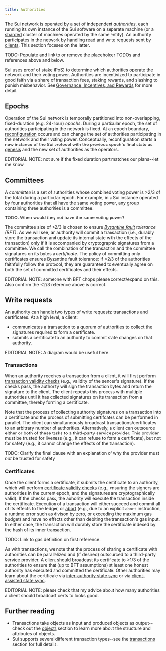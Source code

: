 ```yaml
---
title: Authorities
---
```


The Sui network is operated by a set of independent *authorities*, each running its own instance of the Sui software on a separate machine (or a [sharded](TODO) cluster of machines operated by the same entity). An authority participates in the network by handling [read](TODO) and write requests sent by [clients](TODO). This section focuses on the latter.

TODO: Populate and link to or remove the placeholder TODOs and references above and below.

Sui uses proof of stake (PoS) to determine which authorities operate the network and their voting power. Authorities are incentivized to participate in good faith via a share of transaction fees, staking rewards, and slashing to punish misbehavior. See [Governance, Incentives, and Rewards](TODO) for more detail.

## Epochs
Operation of the Sui network is temporally partitioned into non-overlapping, fixed-duration (e.g. 24-hour) *epochs*. During a particular epoch, the set of authorities participating in the network is fixed. At an epoch boundary, [reconfiguration](TODO) occurs and can change the set of authorities participating in the network and their voting power. Conceptually, reconfiguration starts a new instance of the Sui protocol with the previous epoch's final state as [genesis](objects.md#the-transaction-object-dag-relating-objects-and-transactions) and the new set of authorities as the operators.

EDITORIAL NOTE: not sure if the fixed duration part matches our plans--let me know

## Committees
A *committee* is a set of authorities whose combined voting power is >2/3 of the total during a particular epoch. For example, in a Sui instance operated by four authorities that all have the same voting power, any group containing three authorities is a committee.

TODO: When would they not have the same voting power?

The committee size of >2/3 is chosen to ensure *[Byzantine fault](https://en.wikipedia.org/wiki/Byzantine_fault) tolerance (BFT)*. As we will see, an authority will  commit a transaction (i.e., durably store the transaction and update its internal state with the effects of the transaction) only if it is accompanied by cryptographic signatures from a committee. We call the combination of the transaction and the committee signatures on its bytes a *certificate*. The policy of  committing only certificates ensures Byzantine fault tolerance: if <2/3 of the authorities faithfully follow the protocol, they are guaranteed to eventually agree on both the set of committed certificates and their effects.

EDITORIAL NOTE: someone with BFT chops please correct/expand on this. Also confirm the <2/3 reference above is correct.

## Write requests
An authority can handle two types of write requests: transactions and certificates. At a high level, a client:
* communicates a transaction to a quorum of authorities to collect the signatures required to form a certificate.
* submits a certificate to an authority to commit state changes on that authority.

EDITORIAL NOTE: A diagram would be useful here.

### Transactions
When an authority receives a transaction from a client, it will first perform [transaction validity checks](TODO) (e.g., validity of the sender's signature). If the checks pass, the authority will sign the transaction bytes and return the signature to the client. The client repeats this process with multiple authorities until it has collected signatures on its transaction from a committee, thereby forming a certificate.

Note that the process of collecting authority signatures on a transaction into a certificate and the process of submitting certifcates can be performed in parallel. The client can simultaneously broadcast transactions/certificates to an arbitrary number of authorities. Alternatively, a client can outsource either or both of these tasks to a third-party service provider. This provider must be trusted for liveness (e.g., it can refuse to form a certificate), but not for safety (e.g., it cannot change the effects of the transaction).

TODO: Clarify the final clause with an explanation of why the provider must *not* be trusted for safety.

### Certificates
Once the client forms a certificate, it submits the certificate to an authority, which will perform [certificate validity checks](TODO) (e.g., ensuring the signers are authorities in the current epoch, and the signatures are cryptographically valid). If the checks pass, the auhority will execute the transaction inside the certificate. Execution of a transaction will either succeed and commit all of its effects to the ledger, or [abort](TODO) (e.g., due to an explicit `abort` instruction, a runtime error such as divison by zero, or exceeding the maximum gas budget) and have no effects other than debiting the transaction's gas input. In either case, the transaction will durably store the certificate indexed by the hash of its inner transaction.

TODO: Link to gas definition on first reference.

As with transactions, we note that the process of sharing a certificate with authorities can be parallelized and (if desired) outsourced to a third-party service provider. A client should broadcast its certificate to >1/3 of the authorities to ensure that (up to BFT assumptions) at least one honest authority has executed and committed the certificate. Other authorities may learn about the certificate via [inter-authority state sync](TODO) or via [client-assisted state sync](TODO).

EDITORIAL NOTE: please check that my advice about how many authorities a client should broadcast certs to looks good.

## Further reading

* Transactions take objects as input and produced objects as output--check out the [objects](objects.md) section to learn more about the structure and attributes of objects.
* Sui supports several different transaction types--see the [transactions](transactions.md) section for full details.
